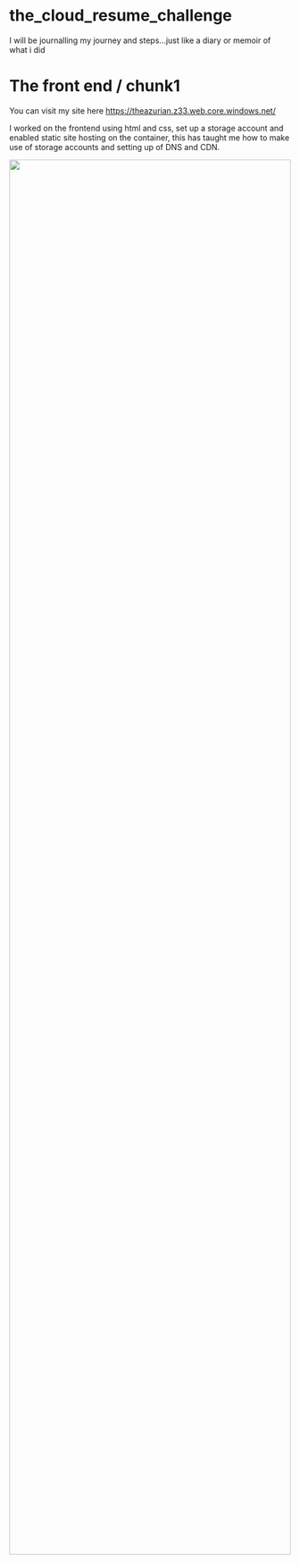 # the_cloud_resume_challenge

I will be journalling my journey and steps...just like a diary or memoir of what i did

# The front end / chunk1

You can visit my site here https://theazurian.z33.web.core.windows.net/

I worked on the frontend using html and css, set up a storage account and enabled static site hosting on the container, this has taught me how to make use of storage accounts and setting up of DNS and CDN. 

<img src=https://user-images.githubusercontent.com/73601265/222102223-0ba6b50b-eea5-4115-b489-716c9aadc484.png width=100% height=80%>


